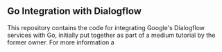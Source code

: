 ## Go Integration with Dialogflow
This repository contains the code for integrating Google's Dialogflow services with Go, initially put together as part of a medium tutorial by the former owner. For more information a